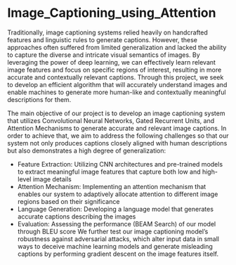 # Image_Captioning_using_Attention

Traditionally, image captioning systems relied heavily on handcrafted features and linguistic rules to generate captions. However, these approaches often suffered from limited generalization and lacked the ability to capture the diverse and intricate visual semantics of images. By leveraging the power of deep learning, we can effectively learn relevant image features and focus on specific regions of interest, resulting in more accurate and contextually relevant captions. Through this project, we seek to develop an efficient algorithm that will accurately understand images and enable machines to generate more human-like and contextually meaningful descriptions for them.

The main objective of our project is to develop an image captioning system that utilizes Convolutional Neural Networks, Gated Recurrent Units, and Attention Mechanisms to generate accurate and relevant image captions. In order to achieve that, we aim to address the following challenges so that our system not only produces captions closely aligned with human descriptions but also demonstrates a high degree of generalization:
- Feature Extraction: Utilizing CNN architectures and pre-trained models to extract meaningful image features that capture both low and high-level image details
- Attention Mechanism: Implementing an attention mechanism that enables our system to adaptively allocate attention to different image regions based on their significance
- Language Generation: Developing a language model that generates accurate captions describing the images
- Evaluation:  Assessing the performance (BEAM Search) of our model through BLEU score
We further test our image captioning model’s robustness against adversarial attacks, which alter input data in small ways to deceive machine learning models and generate misleading captions by performing gradient descent on the image features itself.
